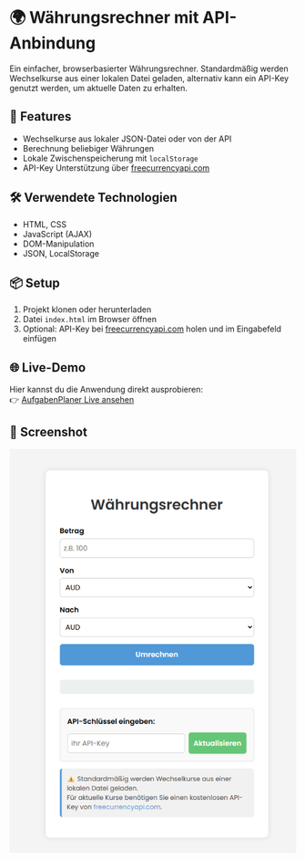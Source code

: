 # 🌍 Währungsrechner mit API-Anbindung

Ein einfacher, browserbasierter Währungsrechner. 
Standardmäßig werden Wechselkurse aus einer lokalen Datei geladen, 
alternativ kann ein API-Key genutzt werden, um aktuelle Daten zu erhalten.

## 🚀 Features

- Wechselkurse aus lokaler JSON-Datei oder von der API
- Berechnung beliebiger Währungen
- Lokale Zwischenspeicherung mit `localStorage`
- API-Key Unterstützung über [freecurrencyapi.com](https://freecurrencyapi.com/)

## 🛠️ Verwendete Technologien

- HTML, CSS
- JavaScript (AJAX)
- DOM-Manipulation
- JSON, LocalStorage

## 📦 Setup

1. Projekt klonen oder herunterladen  
2. Datei `index.html` im Browser öffnen  
3. Optional: API-Key bei [freecurrencyapi.com](https://freecurrencyapi.com/) holen und im Eingabefeld einfügen

## 🌐 Live-Demo

Hier kannst du die Anwendung direkt ausprobieren:  
👉 [AufgabenPlaner Live ansehen](https://yuekselim.github.io/Waehrungsrechner/)


## 📸 Screenshot
![Screenshot](Screenshot.png)  

